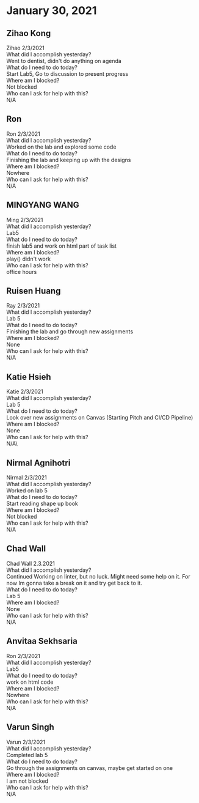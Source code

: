 # January 30, 2021

## Zihao Kong
Zihao 2/3/2021\
What did I accomplish yesterday?\
Went to dentist, didn't do anything on agenda\
What do I need to do today?\
Start Lab5, Go to discussion to present progress\
Where am I blocked?\
Not blocked\
Who can I ask for help with this?\
N/A

## Ron
Ron  2/3/2021\
   What did I accomplish yesterday?\
Worked on the lab and explored some code\
  What do I need to do today?\
Finishing the lab and keeping up with the designs\
  Where am I blocked?\
Nowhere\
  Who can I ask for help with this?\
N/A
## MINGYANG WANG
Ming 2/3/2021\
 What did I accomplish yesterday?\
Lab5\
What do I need to do today?\
finish lab5 and work on html part of task list\
Where am I blocked?\
play() didn't work\
Who can I ask for help with this?\
office hours
## Ruisen Huang
Ray  2/3/2021\
   What did I accomplish yesterday?\
Lab 5\
  What do I need to do today?\
Finishing the lab and go through new assignments\
  Where am I blocked?\
None\
  Who can I ask for help with this?\
N/A

## Katie Hsieh
Katie 2/3/2021\
What did I accomplish yesterday?\
Lab 5\
What do I need to do today?\
Look over new assignments on Canvas (Starting Pitch and CI/CD Pipeline)\
Where am I blocked?\
None\
Who can I ask for help with this?\
N/A\

## Nirmal Agnihotri
Nirmal 2/3/2021\
What did I accomplish yesterday?\
Worked on lab 5\
What do I need to do today?\
Start reading shape up book\
Where am I blocked?\
Not blocked\
Who can I ask for help with this?\
N/A

## Chad Wall
Chad Wall 2.3.2021\
What did I accomplish yesterday?\
Continued Working on linter, but no luck. Might need some help on it. For now Im gonna take a break on it and try get back to it.\
What do I need to do today?\
Lab 5\
Where am I blocked?\
None\
Who can I ask for help with this?\
N/A
## Anvitaa Sekhsaria
Ron  2/3/2021\
   What did I accomplish yesterday?\
Lab5\
  What do I need to do today?\
work on html code\
  Where am I blocked?\
Nowhere\
  Who can I ask for help with this?\
N/A

## Varun Singh
Varun 2/3/2021\
What did I accomplish yesterday?\
Completed lab 5\
What do I need to do today?\
Go through the assignments on canvas, maybe get started on one\
Where am I blocked?\
I am not blocked\
Who can I ask for help with this?\
N/A